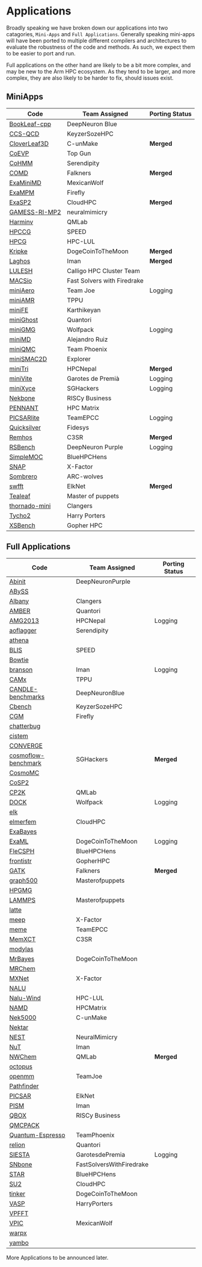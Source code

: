 # Applications

Broadly speaking we have broken down our applications into two catagories, `Mini-Apps` and `Full Applications`.
Generally speaking mini-apps will have been ported to multiple different compilers and architectures to evaluate the robustness of the code and methods.
As such, we expect them to be easier to port and run.

Full applications on the other hand are likely to be a bit more complex, and may be new to the Arm HPC ecosystem.
As they tend to be larger, and more complex, they are also likely to be harder to fix, should issues exist.

## MiniApps

| Code                                              | Team Assigned               | Porting Status |
| ------------------------------------------------- | --------------------------- | -------------- |
| [BookLeaf-cpp](MiniApps/BookLeaf-cpp/README.md)   | DeepNeuron Blue             |                |
| [CCS-QCD](MiniApps/ccs-qcd/README.md)             | KeyzerSozeHPC               |                |
| [CloverLeaf3D](MiniApps/CloverLeaf3D/README.md)   | C-unMake                    | **Merged**     |
| [CoEVP](MiniApps/CoEVP/README.md)                 | Top Gun                     |                |
| [CoHMM](MiniApps/CoHMM/README.md)                 | Serendipity                 |                |
| [COMD](MiniApps/comd/README.md)                   | Falkners                    | **Merged**     |
| [ExaMiniMD](MiniApps/ExaMiniMD/README.md)         | MexicanWolf                 |                |
| [ExaMPM](MiniApps/ExaMPM/README.md)               | Firefly                     |                |
| [ExaSP2](MiniApps/ExaSP2/README.md)               | CloudHPC                    | **Merged**     |
| [GAMESS-RI-MP2](MiniApps/GAMESS-RI-MP2/README.md) | neuralmimicry               |                |
| [Harminv](MiniApps/harminv/README.md)             | QMLab                       |                |
| [HPCCG](MiniApps/HPCCG/README.md)                 | SPEED                       |                |
| [HPCG](MiniApps/HPCG/README.md)                   | HPC-LUL                     |                |
| [Kripke](MiniApps/kripke/README.md)               | DogeCoinToTheMoon           | **Merged**     |
| [Laghos](MiniApps/laghos/README.md)               | Iman                        | **Merged**     |
| [LULESH](MiniApps/LULESH/README.md)               | Calligo HPC Cluster Team    |                |
| [MACSio](MiniApps/MACSio/README.md)               | Fast Solvers with Firedrake |                |
| [miniAero](MiniApps/miniAero/README.md)           | Team Joe                    | Logging        |
| [miniAMR](MiniApps/miniAMR/README.md)             | TPPU                        |                |
| [miniFE](MiniApps/miniFE/README.md)               | Karthikeyan                 |                |
| [miniGhost](MiniApps/miniGhost/README.md)         | Quantori                    |                |
| [miniGMG](MiniApps/minigmg/README.md)             | Wolfpack                    | Logging        |
| [miniMD](MiniApps/miniMD/README.md)               | Alejandro Ruiz              |                |
| [miniQMC](MiniApps/miniQMC/README.md)             | Team Phoenix                |                |
| [miniSMAC2D](MiniApps/miniSMAC2D/README.md)       | Explorer                    |                |
| [miniTri](MiniApps/miniTri/README.md)             | HPCNepal                    | **Merged**     |
| [miniVite](MiniApps/miniVite/README.md)           | Garotes de Premià           | Logging        |
| [miniXyce](MiniApps/miniXyce/README.md)           | SGHackers                   | Logging        |
| [Nekbone](MiniApps/nekbone/README.md)             | RISCy Business              |                |
| [PENNANT](MiniApps/PENNANT/README.md)             | HPC Matrix                  |                |
| [PICSARlite](MiniApps/PICSARlite/README.md)       | TeamEPCC                    | Logging        |
| [Quicksilver](MiniApps/Quicksilver/README.md)     | Fidesys                     |                |
| [Remhos](MiniApps/Remhos/README.md)               | C3SR                        | **Merged**     |
| [RSBench](MiniApps/RSBench/README.md)             | DeepNeuron Purple           | Logging        |
| [SimpleMOC](MiniApps/SimpleMOC/README.md)         | BlueHPCHens                 |                |
| [SNAP](MiniApps/SNAP/README.md)                   | X-Factor                    |                |
| [Sombrero](MiniApps/sombrero/README.md)           | ARC-wolves                  |                |
| [swfft](MiniApps/swfft/README.md)                 | ElkNet                      | **Merged**     |
| [Tealeaf](MiniApps/Tealeaf/README.md)             | Master of puppets           |                |
| [thornado-mini](MiniApps/thornado-mini/README.md) | Clangers                    |                |
| [Tycho2](MiniApps/tycho2/README.md)               | Harry Porters               |                |
| [XSBench](MiniApps/XSBench/README.md)             | Gopher HPC                  |                |



## Full Applications

| Code                                                              | Team Assigned    | Porting Status |
|-------------------------------------------------------------------|------------------|----------------|
| [Abinit](Applications/abinit/README.md)                           | DeepNeuronPurple |                |
| [ABySS](Applications/abyss/README.md)                             |                  |                |
| [Albany](Applications/albany/README.md)                           | Clangers         |                |
| [AMBER](Applications/amber/README.md)                             | Quantori         |                |
| [AMG2013](Applications/amg2013/README.md)                         | HPCNepal         |  Logging       |
| [aoflagger](Applications/aoflagger/README.md)                     | Serendipity      |                |
| [athena](Applications/athena/README.md)                           |                  |                |
| [BLIS](Applications/blis/README.md)                               | SPEED            |                |
| [Bowtie](Applications/bowtie/README.md)                           |                  |                |
| [branson](Applications/branson/README.md)                         | Iman             |  Logging       |
| [CAMx](Applications/camx/README.md)                               | TPPU             |                |
| [CANDLE-benchmarks](Applications/candle-benchmarks/README.md)     | DeepNeuronBlue   |                |
| [Cbench](Applications/cbench/README.md)                           | KeyzerSozeHPC    |                |
| [CGM](Applications/cgm/README.md)                                 | Firefly          |                |
| [chatterbug](Applications/chatterbug/README.md)                   |                  |                |
| [cistem](Applications/cistem/README.md)                           |                  |                |
| [CONVERGE](Applications/converge/README.md)                       |                  |                |
| [cosmoflow-benchmark](Applications/cosmoflow-benchmark/README.md) | SGHackers        | **Merged**     |
| [CosmoMC](Applications/cosmomc/README.md)                         |                  |                |
| [CoSP2](Applications/cosp2/README.md)                             |                  |                |
| [CP2K](Applications/cp2k/README.md)                               | QMLab            |                |
| [DOCK](Applications/dock/README.md)                               | Wolfpack         |  Logging       |
| [elk](Applications/elk/README.md)                                 |                  |                |
| [elmerfem](Applications/elmerfem/README.md)                       | CloudHPC         |                |
| [ExaBayes](Applications/exabayes/README.md)                       |                  |                |
| [ExaML](Applications/examl/README.md)                             | DogeCoinToTheMoon|  Logging       |
| [FleCSPH](Applications/flecsph/README.md)                         | BlueHPCHens      |                |
| [frontistr](Applications/frontistr/README.md)                     | GopherHPC        |                |
| [GATK](Applications/gatk/README.md)                               | Falkners         | **Merged**     |
| [graph500](Applications/graph500/README.md)                       | Masterofpuppets  |                |
| [HPGMG](Applications/hpgmg/README.md)                             |                  |                |
| [LAMMPS](Applications/lammps/README.md)                           | Masterofpuppets  |                |
| [latte](Applications/latte/README.md)                             |                  |                |
| [meep](Applications/meep/README.md)                               | X-Factor         |                |
| [meme](Applications/meme/README.md)                               | TeamEPCC         |                |
| [MemXCT](Applications/memxct/README.md)                           | C3SR             |                |
| [modylas](Applications/modylas/README.md)                         |                  |                |
| [MrBayes](Applications/mrbayes/README.md)                         |DogeCoinToTheMoon |                |
| [MRChem](Applications/mrchem/README.md)                           |                  |                |
| [MXNet](Applications/mxnet/README.md)                             | X-Factor         |                |
| [NALU](Applications/nalu/README.md)                               |                  |                |
| [Nalu-Wind](Applications/nalu-wind/README.md)                     | HPC-LUL          |                |
| [NAMD](Applications/namd/README.md)                               | HPCMatrix        |                |
| [Nek5000](Applications/nek5000/README.md)                         | C-unMake         |                |
| [Nektar](Applications/nektar/README.md)                           |                  |                |
| [NEST](Applications/nest/README.md)                               | NeuralMimicry    |                |
| [NuT](Applications/nut/README.md)                                 | Iman             |                |
| [NWChem](Applications/nwchem/README.md)                           | QMLab            | **Merged**     |
| [octopus](Applications/octopus/README.md)                         |                  |                |
| [openmm](Applications/openmm/README.md)                           | TeamJoe          |                |
| [Pathfinder](Applications/pathfinder/README.md)                   |                  |                |
| [PICSAR](Applications/picsar/README.md)                           | ElkNet           |                |
| [PISM](Applications/pism/README.md)                               | Iman             |                |
| [QBOX](Applications/qbox/README.md)                               | RISCy Business   |                |
| [QMCPACK](Applications/qmcpack/README.md)                         |                  |                |
| [Quantum-Espresso](Applications/quantum-espresso/README.md)       | TeamPhoenix      |                |
| [relion](Applications/relion/README.md)                           | Quantori         |                |
| [SIESTA](Applications/siesta/README.md)                           | GarotesdePremia  | Logging        |
| [SNbone](Applications/snbone/README.md)                           | FastSolversWithFiredrake|                |
| [STAR](Applications/star/README.md)                               | BlueHPCHens      |                |
| [SU2](Applications/su2/README.md)                                 | CloudHPC         |                |
| [tinker](Applications/tinker/README.md)                           | DogeCoinToTheMoon |                |
| [VASP](Applications/vasp/README.md)                               | HarryPorters     |                |
| [VPFFT](Applications/vpfft/README.md)                             |                  |                |
| [VPIC](Applications/vpic/README.md)                               | MexicanWolf      |                |
| [warpx](Applications/warpx/README.md)                             |                  |                |
| [yambo](Applications/yambo/README.md)                             |                  |                |

More Applications to be announced later.
